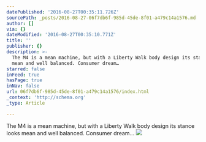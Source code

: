 ```yaml
---
datePublished: '2016-08-27T00:35:11.726Z'
sourcePath: _posts/2016-08-27-06f7db6f-985d-45de-8f01-a479c14a1576.md
author: []
via: {}
dateModified: '2016-08-27T00:35:10.771Z'
title: ''
publisher: {}
description: >-
  The M4 is a mean machine, but with a Liberty Walk body design its stance looks
  mean and well balanced. Consumer dream…
starred: false
inFeed: true
hasPage: true
inNav: false
url: 06f7db6f-985d-45de-8f01-a479c14a1576/index.html
_context: 'http://schema.org'
_type: Article

---
```

The M4 is a mean machine, but with a Liberty Walk body design its stance looks mean and well balanced. Consumer dream...
![](https://the-grid-user-content.s3-us-west-2.amazonaws.com/a4b1404b-d636-4307-986d-dbc368253335.jpg)